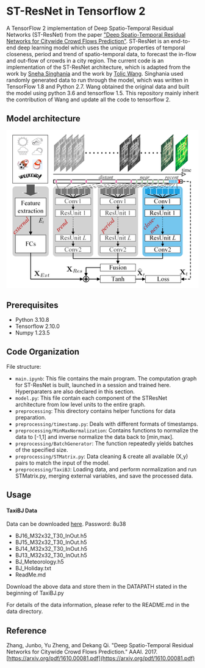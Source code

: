 # ST-ResNet in Tensorflow 2

A TensorFlow 2 implementation of Deep Spatio-Temporal Residual Networks (ST-ResNet) from the paper ["Deep Spatio-Temporal Residual Networks for Citywide Crowd Flows Prediction"](https://arxiv.org/abs/1610.00081). ST-ResNet is an end-to-end deep learning model which uses the unique properties of temporal closeness, period and trend of spatio-temporal data, to forecast the in-flow and out-flow of crowds in a city region. The current code is an implementation of the ST-ResNet architecture, which is adapted from the work by [Sneha Singhania](https://github.com/snehasinghania/STResNet) and the work by [Tolic Wang](https://github.com/TolicWang/DeepST). Singhania used randomly generated data to run through the model, which was written in TensorFlow 1.8 and Python 2.7. Wang obtained the original data and built the model using python 3.6 and tensorflow 1.5. This repository mainly inherit the contribution of Wang and update all the code to tensorflow 2. 

## Model architecture

<p align="center"> 
<img src="assets/st-resnet.png">
</p>

## Prerequisites

* Python 3.10.8
* Tensorflow 2.10.0
* Numpy 1.23.5

## Code Organization

File structure:

* `main.ipynb`: This file contains the main program. The computation graph for ST-ResNet is built, launched in a session and trained here. Hyperparaters are also declared in this section.
* `model.py`: This file contain each component of the STResNet architecture from low level units to the entire graph. 
* `preprocessing`: This directory contains helper functions for data preparation. 
* `preprocessing/timestamp.py`: Deals with different formats of timestamps.
* `preprocessing/MinMaxNormalization`: Contains functions to normalize the data to [-1,1] and inverse normalize the data back to [min,max].
* `preprocessing/BatchGenerator`: The function repeatedly yields batches of the specified size.
* `preprocessing/STMatrix.py`: Data cleaning & create all available (X,y) pairs to match the input of the model.
* `preprocessing/TaxiBJ`: Loading data, and perform normalization and run STMatrix.py, merging external variables, and save the processed data.

## Usage
#### TaxiBJ Data

  Data can be downloaded [here](https://pan.baidu.com/s/1Yce39YkfL7D9ltmmpDZBYg). Password: 8u38

  - BJ16_M32x32_T30_InOut.h5
  - BJ15_M32x32_T30_InOut.h5
  - BJ14_M32x32_T30_InOut.h5
  - BJ13_M32x32_T30_InOut.h5
  - BJ_Meteorology.h5
  - BJ_Holiday.txt
  - ReadMe.md 
  
  Download the above data and store them in the DATAPATH stated in the beginning of TaxiBJ.py
  
  For details of the data information, please refer to the README.md in the data directory.

## Reference

Zhang, Junbo, Yu Zheng, and Dekang Qi. "Deep Spatio-Temporal Residual Networks for Citywide Crowd Flows Prediction." AAAI. 2017. [https://arxiv.org/pdf/1610.00081.pdf](https://arxiv.org/pdf/1610.00081.pdf)
